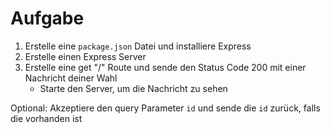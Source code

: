 # Aufgabe

1. Erstelle eine `package.json` Datei und installiere Express
2. Erstelle einen Express Server
3. Erstelle eine get "/" Route und sende den Status Code 200 mit einer Nachricht deiner Wahl
   - Starte den Server, um die Nachricht zu sehen

Optional: Akzeptiere den query Parameter `id` und sende die `id` zurück, falls die vorhanden ist
